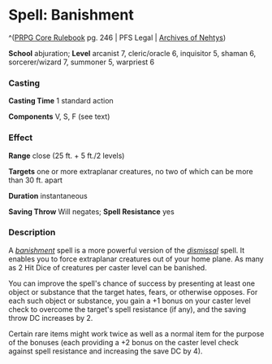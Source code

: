 # Spell: Banishment

^([PRPG Core Rulebook][ss-banishment] pg. 246 | PFS Legal | [Archives of Nehtys][sn-banishment])

**School** abjuration; **Level** arcanist 7, cleric/oracle 6, inquisitor 5, shaman 6, sorcerer/wizard 7, summoner 5, warpriest 6

### Casting

**Casting Time** 1 standard action  

**Components** V, S, F (see text)

### Effect

**Range** close (25 ft. + 5 ft./2 levels)  

**Targets** one or more extraplanar creatures, no two of which can be more than 30 ft. apart  

**Duration** instantaneous  

**Saving Throw** Will negates; **Spell Resistance** yes

### Description

A _[banishment]_ spell is a more powerful version of the _[dismissal]_ spell. It enables you to force extraplanar creatures out of your home plane. As many as 2 Hit Dice of creatures per caster level can be banished.  

You can improve the spell's chance of success by presenting at least one object or substance that the target hates, fears, or otherwise opposes. For each such object or substance, you gain a +1 bonus on your caster level check to overcome the target's spell resistance (if any), and the saving throw DC increases by 2.  

Certain rare items might work twice as well as a normal item for the purpose of the bonuses (each providing a +2 bonus on the caster level check against spell resistance and increasing the save DC by 4).

[ss-banishment]: http://paizo.com/pathfinderRPG/v57
[sn-banishment]: http://www.archivesofnethys.com/SpellDisplay.aspx?ItemName=Banishment
[dismissal]: http://www.archivesofnethys.com/SpellDisplay.aspx?ItemName=dismissal
[banishment]: http://www.archivesofnethys.com/SpellDisplay.aspx?ItemName=banishment